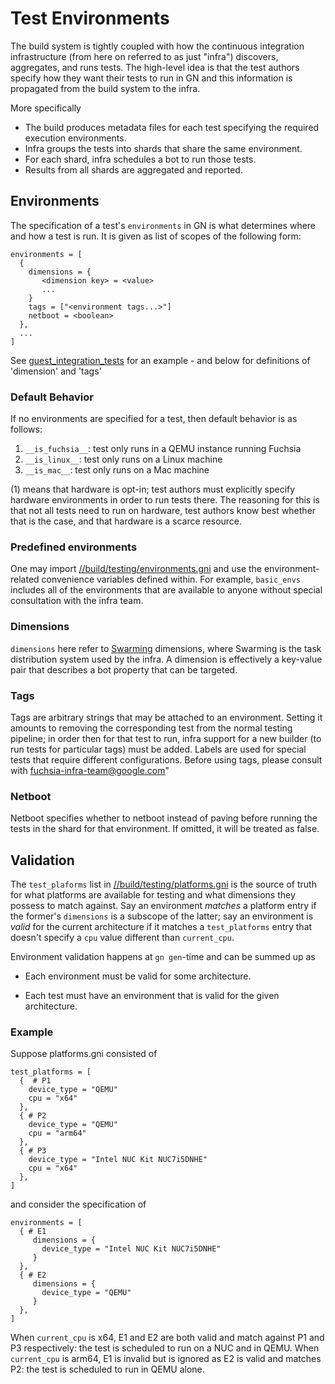 # Test Environments

The build system is tightly coupled with how the continuous integration
infrastructure (from here on referred to as just "infra") discovers, aggregates,
and runs tests. The high-level idea is that the test authors specify how they
want their tests to run in GN and this information is propagated from the build
system to the infra.

More specifically

*   The build produces metadata files for each test specifying the required
    execution environments.
*   Infra groups the tests into shards that share the same environment.
*   For each shard, infra schedules a bot to run those tests.
*   Results from all shards are aggregated and reported.

## Environments

The specification of a test's `environments` in GN is what determines where and
how a test is run. It is given as list of scopes of the following form:

```gn
environments = [
  {
    dimensions = {
       <dimension key> = <value>
       ...
    }
    tags = ["<environment tags...>"]
    netboot = <boolean>
  },
  ...
]
```

See
[guest_integration_tests](/src/virtualization/tests)
for an example - and below for definitions of 'dimension' and 'tags'

### Default Behavior

If no environments are specified for a test, then default behavior is as
follows:

1.  `__is_fuchsia__`: test only runs in a QEMU instance running Fuchsia
1.  `__is_linux__`: test only runs on a Linux machine
1.  `__is_mac__`: test only runs on a Mac machine

(1) means that hardware is opt-in; test authors must explicitly specify hardware
environments in order to run tests there. The reasoning for this is that not all
tests need to run on hardware, test authors know best whether that is the case,
and that hardware is a scarce resource.

### Predefined environments

One may import
[//build/testing/environments.gni](/build/testing/environments.gni)
and use the environment-related convenience variables defined within. For
example, `basic_envs` includes all of the environments that are available to
anyone without special consultation with the infra team.

### Dimensions

`dimensions` here refer to
[Swarming](https://chromium.googlesource.com/infra/luci/luci-py/+/HEAD/appengine/swarming/doc/)
dimensions, where Swarming is the task distribution system used by the infra. A
dimension is effectively a key-value pair that describes a bot property that can
be targeted.

### Tags

Tags are arbitrary strings that may be attached to an environment. Setting
it amounts to removing the corresponding test from the normal testing pipeline;
in order then for that test to run, infra support for a new builder (to run
tests for particular tags) must be added. Labels are used for special tests
that require different configurations. Before using tags, please consult with
fuchsia-infra-team@google.com"

### Netboot

Netboot specifies whether to netboot instead of paving before running the tests
in the shard for that environment. If omitted, it will be treated as false.

## Validation

The `test_plaforms` list in
[//build/testing/platforms.gni](/build/testing/platforms.gni)
is the source of truth for what platforms are available for testing and what
dimensions they possess to match against. Say an environment *matches* a
platform entry if the former's `dimensions` is a subscope of the latter; say an
environment is *valid* for the current architecture if it matches a
`test_platforms` entry that doesn't specify a `cpu` value different than
`current_cpu`.

Environment validation happens at `gn gen`-time and can be summed up as

*   Each environment must be valid for some architecture.

*   Each test must have an environment that is valid for the given architecture.

### Example

Suppose platforms.gni consisted of

```gn
test_platforms = [
  {  # P1
    device_type = "QEMU"
    cpu = "x64"
  },
  { # P2
    device_type = "QEMU"
    cpu = "arm64"
  },
  { # P3
    device_type = "Intel NUC Kit NUC7i5DNHE"
    cpu = "x64"
  },
]
```

and consider the specification of

```gn
environments = [
  { # E1
     dimensions = {
       device_type = "Intel NUC Kit NUC7i5DNHE"
     }
  },
  { # E2
     dimensions = {
       device_type = "QEMU"
     }
  },
]
```

When `current_cpu` is x64, E1 and E2 are both valid and match against P1 and P3
respectively: the test is scheduled to run on a NUC and in QEMU. When
`current_cpu` is arm64, E1 is invalid but is ignored as E2 is valid and matches
P2: the test is scheduled to run in QEMU alone.
